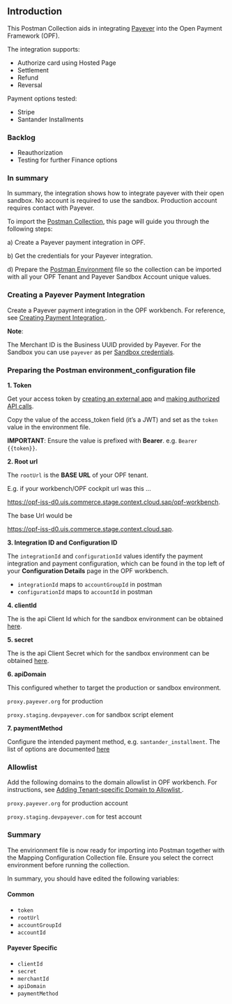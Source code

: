 ## Introduction ##
This Postman Collection aids in integrating [Payever](https://getpayever.com/) into the Open Payment Framework (OPF).

The integration supports:

* Authorize card using Hosted Page
* Settlement
* Refund
* Reversal

Payment options tested:
* Stripe
* Santander Installments

### Backlog
* Reauthorization
* Testing for further Finance options


### In summary ###
In summary, the integration shows how to integrate payever with their open sandbox. No account is required to use the sandbox. Production account requires contact with Payever.

To import the [Postman Collection](mapping_configuration.json), this page will guide you through the following steps:

a) Create a Payever payment integration in OPF.

b) Get the credentials for your Payever integration.

d) Prepare the [Postman Environment](environment_configuration.json) file so the collection can be imported with all your OPF Tenant and Payever Sandbox Account unique values. 


### Creating a Payever Payment Integration ###
Create a Payever payment integration in the OPF workbench. For reference, see [Creating Payment Integration
](https://help.sap.com/docs/SAP_COMMERCE_CLOUD_PUBLIC_CLOUD/0996ba68e5794b8ab51db8d25d4c9f8a/20a64f954df1425391757759011e7e6b.html?state=DRAFT).

**Note**:

The Merchant ID is the Business UUID provided by Payever. For the Sandbox you can use ``payever`` as per [Sandbox credentials](https://docs.payever.org/resources/dk/test-credentials/api-credentials/).


### Preparing the Postman environment_configuration file ###

**1. Token**

Get your access token by [creating an external app](https://help.sap.com/docs/SAP_COMMERCE_CLOUD_PUBLIC_CLOUD/0996ba68e5794b8ab51db8d25d4c9f8a/d927d21974fe4b368e063f72733bf0fe.html?state=DRAFT) and [making authorized API calls](https://help.sap.com/docs/SAP_COMMERCE_CLOUD_PUBLIC_CLOUD/0996ba68e5794b8ab51db8d25d4c9f8a/40c792e66e2942209dc853a43533d78d.html?state=DRAFT).

Copy the value of the access_token field (it’s a JWT) and set as the ``token`` value in the environment file.

**IMPORTANT**: Ensure the value is prefixed with **Bearer**. e.g. ``Bearer {{token}}``.

**2. Root url**

The ``rootUrl`` is the **BASE URL** of your OPF tenant.

E.g. if your workbench/OPF cockpit url was this …

<https://opf-iss-d0.uis.commerce.stage.context.cloud.sap/opf-workbench>.

The base Url would be

https://opf-iss-d0.uis.commerce.stage.context.cloud.sap.


**3. Integration ID and Configuration ID**

The ``integrationId`` and ``configurationId`` values identify the payment integration and payment configuration, which can be found in the top left of your **Configuration Details** page in the OPF workbench.

* ``integrationId`` maps to ``accountGroupId`` in postman
* ``configurationId`` maps to ``accountId`` in postman

**4. clientId**

The is the api Client Id which for the sandbox environment can be obtained [here](https://docs.payever.org/resources/dk/test-credentials/api-credentials/).

**5. secret**

The is the api Client Secret which for the sandbox environment can be obtained [here](https://docs.payever.org/resources/dk/test-credentials/api-credentials/).

**6. apiDomain**

This configured whether to target the production or sandbox environment.

``proxy.payever.org`` for production

``proxy.staging.devpayever.com`` for sandbox script element

**7. paymentMethod**

Configure the intended payment method, e.g. ``santander_installment``.  The list of options are documented [here](https://docs.payever.org/api/payments/create-payment/create-payments)


### Allowlist
Add the following domains to the domain allowlist in OPF workbench. For instructions, see [Adding Tenant-specific Domain to Allowlist
](https://help.sap.com/docs/SAP_COMMERCE_CLOUD_PUBLIC_CLOUD/0996ba68e5794b8ab51db8d25d4c9f8a/a6836485b4494cfaad4033b4ee7a9c64.html?state=DRAFT).


``proxy.payever.org`` for production account

``proxy.staging.devpayever.com`` for test account


### Summary

The envirionment file is now ready for importing into Postman together with the Mapping Configuration Collection file. Ensure you select the correct environment before running the collection.

In summary, you should have edited the following variables: 

#### Common
- ``token``
- ``rootUrl``
- ``accountGroupId``
- ``accountId`` 

#### Payever Specific
- ``clientId``
- ``secret``
- ``merchantId``
- ``apiDomain``
- ``paymentMethod``
  
